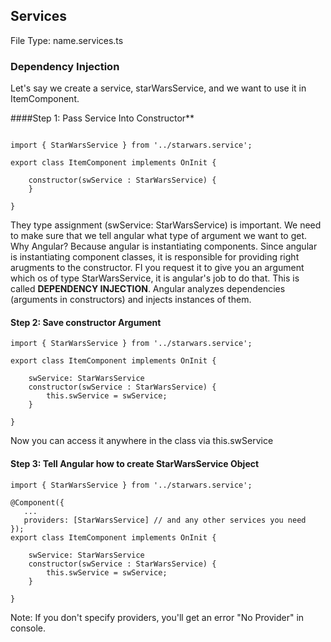 ## Services

File Type: name.services.ts

### Dependency Injection

Let's say we create a service, starWarsService, and we want to use it in ItemComponent.

####Step 1: Pass Service Into Constructor**

```

import { StarWarsService } from '../starwars.service';

export class ItemComponent implements OnInit {

	constructor(swService : StarWarsService) {
	}

}
```

They type assignment (swService: StarWarsService) is important. We need to make sure that we tell angular what type of argument we want to get. Why Angular? Because angular is instantiating components. Since angular is instantiating component classes, it is responsible for providing right arugments to the constructor. FI you request it to give you an argument which os of type StarWarsService, it is angular's job to do that. This is called **DEPENDENCY INJECTION**. Angular analyzes dependencies (arguments in constructors) and injects instances of them. 

#### Step 2: Save constructor Argument

```
import { StarWarsService } from '../starwars.service';

export class ItemComponent implements OnInit {
	
	swService: StarWarsService
	constructor(swService : StarWarsService) {
		this.swService = swService;
	}

}
```

Now you can access it anywhere in the class via this.swService

#### Step 3: Tell Angular how to create StarWarsService Object


```
import { StarWarsService } from '../starwars.service';

@Component({
   ...
   providers: [StarWarsService] // and any other services you need
});
export class ItemComponent implements OnInit {
	
	swService: StarWarsService
	constructor(swService : StarWarsService) {
		this.swService = swService;
	}

}
```

Note: If you don't specify providers, you'll get an error "No Provider" in console.




